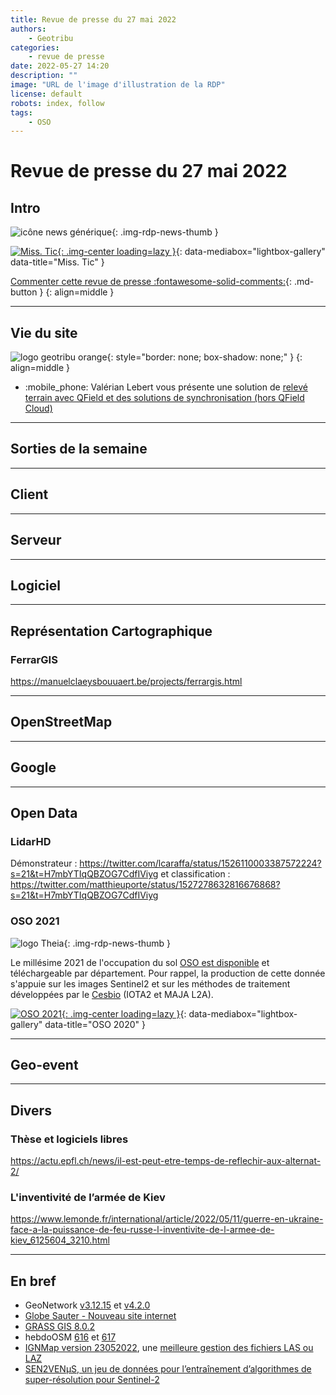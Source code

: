 ```yaml
---
title: Revue de presse du 27 mai 2022
authors:
    - Geotribu
categories:
    - revue de presse
date: 2022-05-27 14:20
description: ""
image: "URL de l'image d'illustration de la RDP"
license: default
robots: index, follow
tags:
    - OSO
---
```


# Revue de presse du 27 mai 2022

## Intro

![icône news générique](https://cdn.geotribu.fr/img/internal/icons-rdp-news/news.png "icône news générique"){: .img-rdp-news-thumb }

[![Miss. Tic](https://cdn.geotribu.fr/img/articles-blog-rdp/capture-ecran/OSO2021.png "Miss. Tic"){: .img-center loading=lazy }](https://cdn.geotribu.fr/img/articles-blog-rdp/capture-ecran/OSO2021.png "Miss. Tic"){: data-mediabox="lightbox-gallery" data-title="Miss. Tic" }

[Commenter cette revue de presse :fontawesome-solid-comments:](#__comments){: .md-button }
{: align=middle }

----

## Vie du site

![logo geotribu orange](https://cdn.geotribu.fr/img/internal/charte/geotribu_logo_rectangle_384x80.png "logo geotribu orange"){: style="border: none; box-shadow: none;" }
{: align=middle }

- :mobile_phone: Valérian Lebert vous présente une solution de [relevé terrain avec QField et des solutions de synchronisation (hors QField Cloud)](/articles/2022/2022-05-24_releve_terrain_qfield/)

----

## Sorties de la semaine

----

## Client

----

## Serveur

----

## Logiciel

----

## Représentation Cartographique

### FerrarGIS

<https://manuelclaeysbouuaert.be/projects/ferrargis.html>

----

## OpenStreetMap

----

## Google

----

## Open Data

### LidarHD

Démonstrateur : <https://twitter.com/lcaraffa/status/1526110003387572224?s=21&t=H7mbYTIqQBZOG7CdfIViyg> et classification : <https://twitter.com/matthieuporte/status/1527278632816676868?s=21&t=H7mbYTIqQBZOG7CdfIViyg>

### OSO 2021

![logo Theia](https://cdn.geotribu.fr/img/logos-icones/entreprises_association/theia.jpg "Logo Theia"){: .img-rdp-news-thumb }

Le millésime 2021 de l'occupation du sol [OSO est disponible](https://theia.cnes.fr/atdistrib/rocket/#/search?startDate=2021-01-01&completionDate=2021-12-31&page=1&collection=OSO&typeOSO=VECTOR&year=2021) et téléchargeable par département. Pour rappel, la production de cette donnée s'appuie sur les images Sentinel2 et sur les méthodes de traitement développées par le [Cesbio](https://www.cesbio.cnrs.fr) (IOTA2 et MAJA L2A).

[![OSO 2021](https://cdn.geotribu.fr/img/articles-blog-rdp/capture-ecran/OSO2021.png "OSO 2021"){: .img-center loading=lazy }](https://cdn.geotribu.fr/img/articles-blog-rdp/capture-ecran/OSO2021.png){: data-mediabox="lightbox-gallery" data-title="OSO 2020" }

----

## Geo-event

----

## Divers

### Thèse et logiciels libres

<https://actu.epfl.ch/news/il-est-peut-etre-temps-de-reflechir-aux-alternat-2/>

### L'inventivité de l’armée de Kiev

<https://www.lemonde.fr/international/article/2022/05/11/guerre-en-ukraine-face-a-la-puissance-de-feu-russe-l-inventivite-de-l-armee-de-kiev_6125604_3210.html>

----

## En bref

- GeoNetwork [v3.12.15](https://github.com/geonetwork/core-geonetwork/releases/tag/3.12.5) et [v4.2.0](https://github.com/geonetwork/core-geonetwork/releases/tag/4.2.0)
- [Globe Sauter - Nouveau site internet](https://twitter.com/globesauter/status/1525135497902817286)
- [GRASS GIS 8.0.2](https://grass.osgeo.org/news/2022_05_12_grass_gis_8_0_2_released/)
- hebdoOSM [616](https://weeklyosm.eu/fr/archives/15576) et [617](https://weeklyosm.eu/fr/archives/15591)
- [IGNMap version 23052022](http://ignmap.ign.fr/spip.php?article96), une [meilleure gestion des fichiers LAS ou LAZ](http://ignmap.ign.fr/spip.php?article95)
- [SEN2VENµS, un jeu de données pour l’entraînement d’algorithmes de super-résolution pour Sentinel-2](https://labo.obs-mip.fr/multitemp/sen2venµs-un-jeu-de-donnee-pour-lentrainement-dalgorithmes-de-super-resolution-pour-sentinel-2/)
